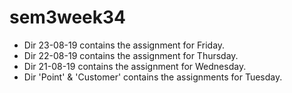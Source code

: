 # sem3week34

* Dir 23-08-19 contains the assignment for Friday.
* Dir 22-08-19 contains the assignment for Thursday.
* Dir 21-08-19 contains the assignment for Wednesday.
* Dir 'Point' & 'Customer' contains the assignments for Tuesday.
